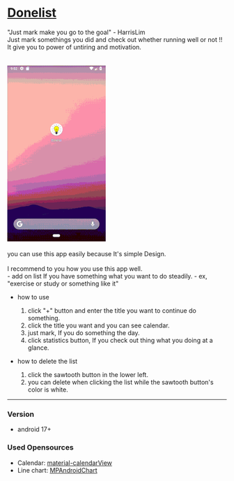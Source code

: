 # [Donelist](https://play.google.com/store/apps/details?id=apps.harrislim.donelist)
  "Just mark make you go to the goal" - HarrisLim<br>
  Just mark somethings you did and check out whether running well or not !!<br>
  It give you to power of untiring and motivation. <br>
  <br><br>
  ![Donelist](/github_image/donelist.gif)
  <br><br>
  you can use this app easily because It's simple Design. <br>
  <br>
  I recommend to you how you use this app well.<br>
    - add on list If you have something what you want to do steadily.
    - ex, "exercise or study or something like it"
  <br>
  - how to use
    1. click "+" button and enter the title you want to continue do something.
    2. click the title you want and you can see calendar.
    3. just mark, If you do something the day.
    4. click statistics button, If you check out thing what you doing at a glance.

  - how to delete the list
    1. click the sawtooth button in the lower left.
    2. you can delete when clicking the list while the sawtooth button's color is white.
<hr/>

### Version
  - android 17+

### Used Opensources
  - Calendar: [material-calendarView](https://github.com/prolificinteractive/material-calendarview)
  - Line chart: [MPAndroidChart](https://github.com/PhilJay/MPAndroidChart)

